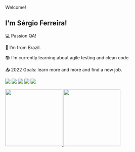  Welcome!

## I'm Sérgio Ferreira!

 
:computer: Passion QA!

:house_with_garden: I’m from Brazil.

:books: I’m currently learning about agile testing and clean code.

:outbox_tray: 2022 Goals: learn more and more and find a new job.

<img src="https://img.shields.io/badge/Selenium-43B02A?style=for-the-badge&logo=Selenium&logoColor=white"/> <img src="https://img.shields.io/badge/Cypress-17202C?style=for-the-badge&logo=cypress&logoColor=white"/> <img src="https://img.shields.io/badge/PostgreSQL-316192?style=for-the-badge&logo=postgresql&logoColor=white"/> <img src="https://img.shields.io/badge/Node.js-339933?style=for-the-badge&logo=nodedotjs&logoColor=white"/> <img src="https://img.shields.io/badge/Eclipse-2C2255?style=for-the-badge&logo=eclipse&logoColor=white"/> 



 
<div>
<a href="https://github.com/self-debug">
<img height="180em" src="https://github-readme-stats.vercel.app/api/top-langs/?username=self-debug&layout=compact&langs_count=7&theme=dracula"/>
<img height="180em" src="https://github-readme-stats.vercel.app/api?username=self-debug&show_icons=true&theme=dracula&include_all_commits=true&count_private=true"/>
</div>


